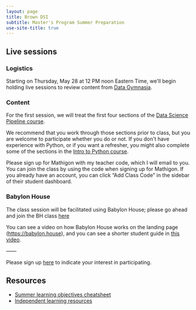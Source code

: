 ```yaml
---
layout: page
title: Brown DSI
subtitle: Master's Program Summer Preparation
use-site-title: true
---
```


## Live sessions

### Logistics

Starting on Thursday, May 28 at 12 PM noon Eastern Time, we'll begin holding live sessions to review content from [Data Gymnasia](https://mathigon.org/data-gymnasia).

### Content 

For the first session, we will treat the first four sections of the [Data Science Pipeline course](https://mathigon.org/course/intro-data-pipeline/introduction). 

We recommend that you work through those sections prior to class, but you are welcome to participate whether you do or not. If you don't have experience with Python, or if you want a refresher, you might also complete some of the sections in the [Intro to Python course](https://mathigon.org/course/programming-in-python/introduction).

Please sign up for Mathigon with my teacher code, which I will email to you. You can join the class by using the code when signing up for Mathigon. If you already have an account, you can click “Add Class Code” in the sidebar of their student dashboard.

### Babylon House

The class session will be facilitated using Babylon House; please go ahead and join the BH class [here](https://babylon.house/projects/a5543fce-71d1-4256-89cd-70845ee2cafb/join)

You can see a video on how Babylon House works on the landing page (https://babylon.house), and you can see a shorter student guide in [this video](https://youtu.be/RZB2W1R3t3c).

——

Please sign up [here](https://airtable.com/shrk33dRL7QMDTr52) to indicate your interest in participating.


## Resources

* [Summer learning objectives cheatsheet](docs/cheatsheets/prelim-cheatsheet.pdf)
* [Independent learning resources](https://airtable.com/shr7NtBSsaay7nSzD)